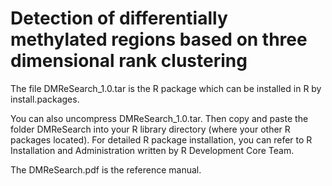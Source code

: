 Detection of differentially methylated regions based on three dimensional rank clustering
========




The file DMReSearch_1.0.tar is the R package which can be installed in R by install.packages. 

You can also uncompress DMReSearch_1.0.tar. Then copy and paste the folder DMReSearch into your R library directory (where your other R packages located). For detailed R package installation, you can refer to R Installation and Administration written by R Development Core Team.

The DMReSearch.pdf is the reference manual.

